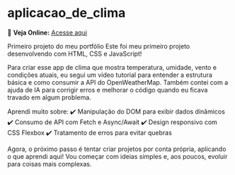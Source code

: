 # aplicacao_de_clima
 
🔗 **Veja Online:** [Acesse aqui](https://peddroka.github.io/aplicacao_de_clima/)
 
 Primeiro projeto do meu portfólio
Este foi meu primeiro projeto desenvolvendo com HTML, CSS e JavaScript! 

Para criar esse app de clima que mostra temperatura, umidade, vento e condições atuais, eu segui um vídeo tutorial para entender a estrutura básica e como consumir a API do OpenWeatherMap. Também contei com a ajuda de IA para corrigir erros e melhorar o código quando eu ficava travado em algum problema.

Aprendi muito sobre:
✔️ Manipulação do DOM para exibir dados dinâmicos
✔️ Consumo de API com Fetch e Async/Await
✔️ Design responsivo com CSS Flexbox
✔️ Tratamento de erros para evitar quebras

Agora, o próximo passo é tentar criar projetos por conta própria, aplicando o que aprendi aqui! Vou começar com ideias simples e, aos poucos, evoluir para coisas mais complexas.
